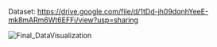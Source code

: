 Dataset: https://drive.google.com/file/d/1tDd-jh09dqnhYeeE-mk8mARm6Wt6EFFi/view?usp=sharing


![Final_DataVisualization](https://github.com/user-attachments/assets/b57c8b6e-0762-4626-b8cf-66eda5c10bcb)
